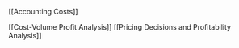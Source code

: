 [[Accounting Costs]]

[[Cost-Volume Profit Analysis]]
[[Pricing Decisions and Profitability Analysis]]

